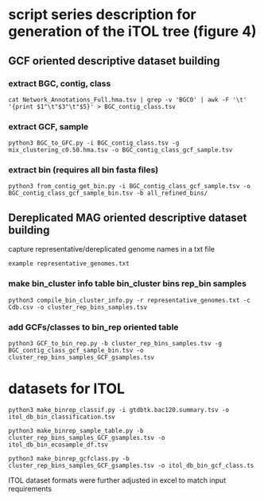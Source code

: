 # script series description for generation of the iTOL tree (figure 4)

## GCF oriented descriptive dataset building

### extract BGC, contig, class

```
cat Network_Annotations_Full.hma.tsv | grep -v 'BGC0' | awk -F '\t' '{print $1"\t"$3"\t"$5}' > BGC_contig_class.tsv
```

### extract GCF, sample
```
python3 BGC_to_GFC.py -i BGC_contig_class.tsv -g mix_clustering_c0.50.hma.tsv -o BGC_contig_class_gcf_sample.tsv
```

### extract bin (requires all bin fasta files)

```
python3 from_contig_get_bin.py -i BGC_contig_class_gcf_sample.tsv -o BGC_contig_class_gcf_sample_bin.tsv -b all_refined_bins/
```

## Dereplicated MAG oriented descriptive dataset building

capture representative/dereplicated genome names in a txt file
```
example representative_genomes.txt
```

### make bin_cluster info table bin_cluster bins rep_bin samples

```
python3 compile_bin_cluster_info.py -r representative_genomes.txt -c Cdb.csv -o cluster_rep_bins_samples.tsv
```

### add GCFs/classes to bin_rep oriented table

```
python3 GCF_to_bin_rep.py -b cluster_rep_bins_samples.tsv -g BGC_contig_class_gcf_sample_bin.tsv -o cluster_rep_bins_samples_GCF_gsamples.tsv
```

# datasets for ITOL

```
python3 make_binrep_classif.py -i gtdbtk.bac120.summary.tsv -o itol_db_bin_classification.tsv
```

```
python3 make_binrep_sample_table.py -b cluster_rep_bins_samples_GCF_gsamples.tsv -o itol_db_bin_ecosample_df.tsv
```

```
python3 make_binrep_gcfclass.py -b cluster_rep_bins_samples_GCF_gsamples.tsv -o itol_db_bin_gcf_class.ts
```

ITOL dataset formats were further adjusted in excel to match input requirements